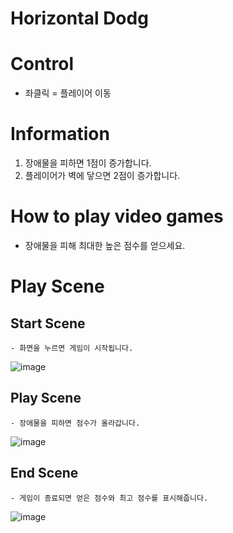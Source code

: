 # Horizontal Dodg

# Control
- 좌클릭 = 플레이어 이동

# Information
1. 장애물을 피하면 1점이 증가합니다.
2. 플레이어가 벽에 닿으면 2점이 증가합니다.

# How to play video games
- 장애물을 피해 최대한 높은 점수를 얻으세요.

# Play Scene
  ## Start Scene
    - 화면을 누르면 게임이 시작됩니다.
  ![image](https://github.com/user-attachments/assets/8af46eea-2892-417a-a716-b354d9059f72)

  ## Play Scene 
    - 장애물을 피하면 점수가 올라갑니다.
 ![image](https://github.com/user-attachments/assets/8f6626c1-0c3c-4f49-8e33-54be7efea042)

  ## End Scene
    - 게임이 종료되면 얻은 점수와 최고 점수를 표시해줍니다.
![image](https://github.com/user-attachments/assets/99a6edc2-7e01-4415-9f6d-3b79079ea5e3)

